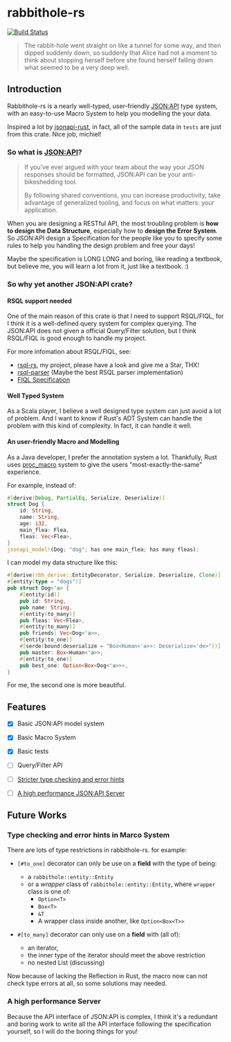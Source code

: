 # rabbithole-rs
[![Build Status](https://travis-ci.com/UkonnRa/rabbithole-rs.svg?branch=master)](https://travis-ci.com/UkonnRa/rabbithole-rs)

> The rabbit-hole went straight on like a tunnel for some way, and then dipped suddenly down,
> so suddenly that Alice had not a moment to think about stopping herself before she found herself falling down what seemed to be a very deep well.

## Introduction

Rabbithole-rs is a nearly well-typed, user-friendly [JSON:API](https://jsonapi.org/) type system,
with an easy-to-use Macro System to help you modelling the your data.

Inspired a lot by [jsonapi-rust](https://github.com/michiel/jsonapi-rust), in fact, all of the sample data in `tests` are just from this crate. Nice job, michiel!


### So what is [JSON:API](https://jsonapi.org/)?

> If you’ve ever argued with your team about the way your JSON responses should be formatted, JSON:API can be your anti-bikeshedding tool.
> 
> By following shared conventions, you can increase productivity, take advantage of generalized tooling, and focus on what matters: your application.

When you are designing a RESTful API, the most troubling problem is **how to design the Data Structure**, especially how to **design the Error System**. So JSON:API
design a Specification for the people like you to specify some rules to help you handling the design problem and free your days!

Maybe the specification is LONG LONG and boring, like reading a textbook, but believe me, you will learn a lot from it, just like a textbook. :)

### So why yet another JSON:API crate?

#### RSQL support needed

One of the main reason of this crate is that I need to support RSQL/FIQL, for I think it is a well-defined query system for complex querying. The JSON:API does not
given a official Query/Filter solution, but I think RSQL/FIQL is good enough to handle my project.

For more infomation about RSQL/FIQL, see:

- [rsql-rs](https://github.com/UkonnRa/rsql-rs), my project, please have a look and give me a Star, THX!
- [rsql-parser](https://github.com/jirutka/rsql-parser) (Maybe the best RSQL parser implementation)
- [FIQL Specification](https://tools.ietf.org/html/draft-nottingham-atompub-fiql-00)

#### Well Typed System

As a Scala player, I believe a well designed type system can just avoid a lot of problem.
And I want to know if Rust's ADT System can handle the problem with this kind of complexity.
In fact, it can handle it well.

#### An user-friendly Macro and Modelling

As a Java developer, I prefer the annotation system a lot. Thankfully, Rust uses [proc_macro](https://doc.rust-lang.org/reference/procedural-macros.html) system
to give the users "most-exactly-the-same" experience.

For example, instead of:

```rust
#[derive(Debug, PartialEq, Serialize, Deserialize)]
struct Dog {
    id: String,
    name: String,
    age: i32,
    main_flea: Flea,
    fleas: Vec<Flea>,
}
jsonapi_model!(Dog; "dog"; has one main_flea; has many fleas);
```

I can model my data structure like this:

```rust
#[derive(rbh_derive::EntityDecorator, Serialize, Deserialize, Clone)]
#[entity(type = "dogs")]
pub struct Dog<'a> {
    #[entity(id)]
    pub id: String,
    pub name: String,
    #[entity(to_many)]
    pub fleas: Vec<Flea>,
    #[entity(to_many)]
    pub friends: Vec<Dog<'a>>,
    #[entity(to_one)]
    #[serde(bound(deserialize = "Box<Human<'a>>: Deserialize<'de>"))]
    pub master: Box<Human<'a>>,
    #[entity(to_one)]
    pub best_one: Option<Box<Dog<'a>>>,
}
```
For me, the second one is more beautiful.

## Features

- [x] Basic JSON:API model system
- [x] Basic Macro System
- [x] Basic tests

- [ ] Query/Filter API
- [ ] [Stricter type checking and error hints](#type-checking-and-error-hints-in-macro-system)
- [ ] [A high performance JSON:API Server](#a-high-performance-server)

## Future Works

### Type checking and error hints in Marco System

There are lots of type restrictions in rabbithole-rs. for example:

- `[#to_one]` decorator can only be use on a **field** with the type of being:
  - a `rabbithole::entity::Entity`
  - or a *wrapper* class of `rabbithole::entity::Entity`, where `wrapper` class is one of:
    - `Option<T>`
    - `Box<T>`
    - `&T`
    - A wrapper class inside another, like `Option<Box<T>>`

- `#[to_many]` decorator can only use on a **field** with (all of):
  - an iterator,
  - the inner type of the iterator should meet the above restriction
  - no nested List (discussing)

Now because of lacking the Reflection in Rust, the macro now can not check type errors at all, so some solutions may needed.

### A high performance Server

Because the API interface of JSON:API is complex, I think it's a redundant and boring work to write all the API interface following the specification yourself,
so I will do the boring things for you! 